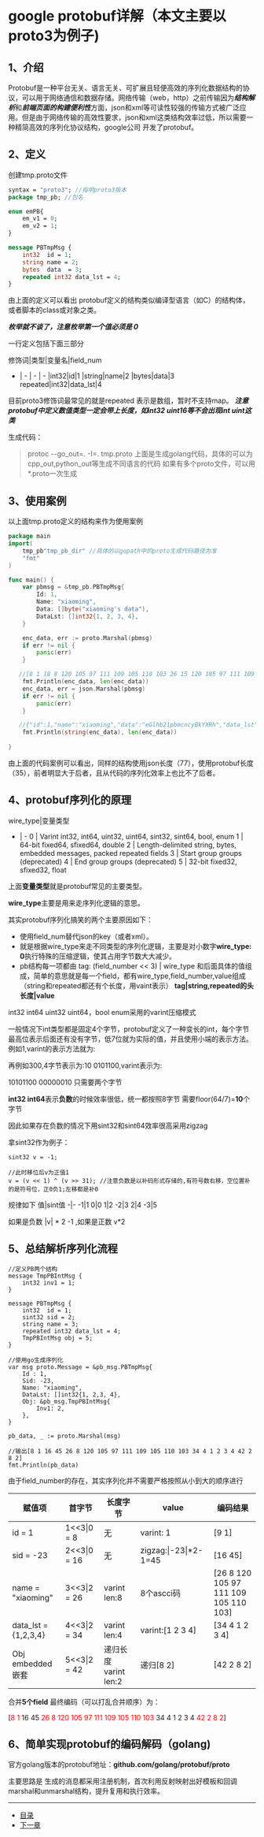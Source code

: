 # google protobuf详解（本文主要以proto3为例子)



## 1、介绍
Protobuf是一种平台无关、语言无关、可扩展且轻便高效的序列化数据结构的协议，可以用于网络通信和数据存储。网络传输（web，http）之前传输因为***结构解析***和***前端页面的构建便利性***方面，json和xml等可读性较强的传输方式被广泛应用。但是由于网络传输的高效性要求，json和xml这类结构效率过低，所以需要一种精简高效的序列化协议结构，google公司 开发了protobuf。

## 2、定义
创建tmp.proto文件
```protobuf
syntax = "proto3"; //指明proto3版本
package tmp_pb; //包名

enum emPB{
	em_v1 = 0;
	em_v2 = 1;
}

message PBTmpMsg {
	int32  id = 1;
	string name = 2;
	bytes  data  = 3;
	repeated int32 data_lst = 4;
}

```

由上面的定义可以看出 protobuf定义的结构类似编译型语言（如C）的结构体，或者脚本的class或对象之类。

***枚举就不谈了，注意枚举第一个值必须是 0***

一行定义包括下面三部分

  修饰词|类型|变量名|field_num
  - | - | - | - 
  |int32|id|1
  |string|name|2
  |bytes|data|3
  repeated|int32|data_lst|4

目前proto3修饰词最常见的就是repeated 表示是数组，暂时不支持map。
***注意protobuf中定义数值类型一定会带上长度，如int32 uint16等不会出现int uint这类***

生成代码：
> protoc --go_out=. -I=. tmp.proto
	上面是生成golang代码，具体的可以为cpp_out,python_out等生成不同语言的代码
	如果有多个proto文件，可以用*.proto一次生成

## 3、使用案例
以上面tmp.proto定义的结构来作为使用案例

```go
package main
import(
	tmp_pb"tmp_pb_dir" //具体的以gopath中的proto生成代码路径为准
	"fmt"
)

func main() {
	var pbmsg = &tmp_pb.PBTmpMsg{
		Id: 1,
		Name: "xiaoming",
		Data: []byte("xiaoming's data"),
		DataLst: []int32{1, 2, 3, 4},
	}

	enc_data, err := proto.Marshal(pbmsg)
	if err != nil {
		panic(err)
	}

   //[8 1 18 8 120 105 97 111 109 105 110 103 26 15 120 105 97 111 109 105 110 103 39 115 32 100 97 116 97 34 4 1 2 3 4] 35
	fmt.Println(enc_data, len(enc_data))
	enc_data, err = json.Marshal(pbmsg)
	if err != nil {
		panic(err)
	}

   //{"id":1,"name":"xiaoming","data":"eGlhb21pbmcncyBkYXRh","data_lst":[1,2,3,4]} 77
	fmt.Println(string(enc_data), len(enc_data))
	
}

```
由上面的代码案例可以看出，同样的结构使用json长度（77），使用protobuf长度（35），前者明显大于后者，且从代码的序列化效率上也比不了后者。

## 4、protobuf序列化的原理
  wire_type|变量类型
  - | - 
  0	| Varint int32, int64, uint32, uint64, sint32, sint64, bool, enum
  1	| 64-bit fixed64, sfixed64, double
  2	| Length-delimited string, bytes, embedded messages, packed repeated fields
  3	| Start group groups (deprecated)
  4	| End group groups (deprecated)
  5	| 32-bit fixed32, sfixed32, float

上面**变量类型**就是protobuf常见的主要类型。

**wire_type**主要是用来走序列化逻辑的意思。

其实protobuf序列化搞笑的两个主要原因如下：

- 使用field_num替代json的key（或者xml）。
- 就是根据wire_type来走不同类型的序列化逻辑，主要是对小数字**wire_type: 0**执行特殊的压缩逻辑，使其占用字节数大大减少。
- pb结构每一项都由 tag: (field_number << 3) | wire_type 和后面具体的值组成，简单的意思就是每一个field，都有wire_type,field_number,value组成（string和repeated都还有个长度，用vaint表示）
  **tag|string,repeated的头长度|value**


int32 int64 uint32 uint64，bool enum采用的varint压缩模式

一般情况下int类型都是固定4个字节，protobuf定义了一种变长的int，每个字节最高位表示后面还有没有字节，低7位就为实际的值，并且使用小端的表示方法。例如1,varint的表示方法就为:

再例如300,4字节表示为:10 0101100,varint表示为:

10101100 00000010 只需要两个字节

**int32 int64**表示**负数**的时候效率很低，统一都按照8字节 需要floor(64/7)=**10**个字节

因此如果存在负数的情况下用sint32和sint64效率很高采用zigzag

拿sint32作为例子：

```伪代码
sint32 v = -1;

//此时移位后v为正值1
v = (v << 1) ^ (v >> 31); //注意负数是以补码形式存储的,有符号数右移，空位置补的是符号位，正0负1;左移都是补0

```
规律如下
值|sint值
-|-
-1|1
0|0
1|2
-2|3
2|4
-3|5

如果是负数 |v| * 2 -1 ,如果是正数 v*2

## 5、总结解析序列化流程

```伪代码
//定义PB两个结构
message TmpPBIntMsg {
    int32 inv1 = 1;
}

message PBTmpMsg {
    int32  id = 1;
    sint32 sid = 2;
    string name = 3;
    repeated int32 data_lst = 4;
    TmpPBIntMsg obj = 5;
}

//使用go生成序列化
var msg proto.Message = &pb_msg.PBTmpMsg{
    Id : 1,
    Sid: -23,
    Name: "xiaoming",
    DataLst: []int32{1, 2,3, 4},
    Obj: &pb_msg.TmpPBIntMsg{
    	Inv1: 2,
    },
}

pb_data, _ := proto.Marshal(msg)

//输出[8 1 16 45 26 8 120 105 97 111 109 105 110 103 34 4 1 2 3 4 42 2 8 2]
fmt.Println(pb_data)
```

由于field_number的存在，其实序列化并不需要严格按照从小到大的顺序进行

  赋值项|首字节|长度字节|value|编码结果
  -| - | -| - | - 
  id = 1|1<<3\|0 = 8  | 无|varint: 1 |[9 1]
  sid = -23|2<<3\|0 = 16  | 无|zigzag:\|-23\|*2-1=45 |[16 45]
  name = "xiaoming"|3<<3\|2 = 26  | varint len:8|8个ascci码|[26 8 120 105 97 111 109 105 110 103]
  data_lst = {1,2,3,4}|4<<3\|2 = 34  | varint len:4|varint:[1 2 3 4]| [34 4 1 2 3 4]
  Obj embedded嵌套|5<<3\|2 = 42  | 递归长度 varint len:2 |递归[8 2]| [42 2 8 2]

合并**5个field** 最终编码（可以打乱合并顺序）为：

[<font color='red'>8 1</font> 16 45 <font color='red'>26 8 120 105 97 111 109 105 110 103</font> 34 4 1 2 3 4 <font color='red'>42 2 8 2</font>]


## 6、简单实现protobuf的编码解码（golang)

官方golang版本的protobuf地址：**github.com/golang/protobuf/proto**

主要思路是 生成的消息都采用注册机制，首次利用反射映射出好模板和回调marshal和unmarshal结构，提升复用和执行效率。



-----

- [目录](pre.md)
- [下一章](4.2.md)







